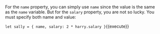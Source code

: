 For the `name` property, you can simply use `name` since the value is the same as the `name` variable. But for the `salary` property, you are not so lucky. You must specify both name and value:

```let sally = { name, salary: 2 * harry.salary }```{{execute}}

